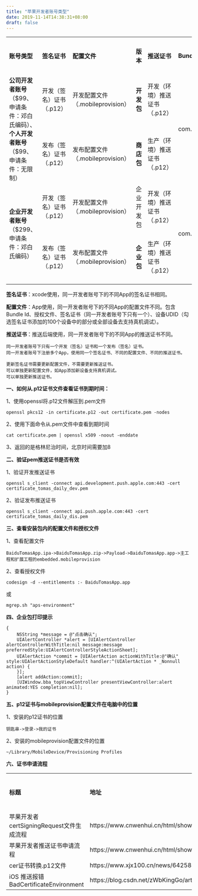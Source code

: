 ```yaml
---
title: "苹果开发者账号类型"
date: 2019-11-14T14:38:31+08:00
draft: false
---
```


<table>
    <tr>
        <td><b>账号类型</b></td>
        <td><b>签名证书</b></td>
        <td><b>配置文件</b></td>
        <td><b>版本</b></td>
        <td><b>推送证书</b></td>
        <td><b>Bundle ID</b></td>
        <td><b>支持安装设备数量</b></td>
   </tr>
   <tr>
        <td rowspan="2"><b>公司开发者账号</b>（$99、申请条件：邓白氏编码）、<b>个人开发者账号</b>（$99、申请条件：无限制）</td>
        <td>开发（签名）证书（.p12）</td>
        <td>开发配置文件（.mobileprovision）</td>
        <td><b>开发包</b></td>
        <td>开发（环境）推送证书（.p12）</td>
        <td rowspan="2">com.baidu.BaiduMobileInfo</td>
        <td>100</td>
   </tr>
   <tr>
        <td>发布（签名）证书（.p12）</td>
        <td>发布配置文件（.mobileprovision）</td>
        <td><b>商店包</b></td>
        <td>生产（环境）推送证书（.p12）</td>
        <td>无限制（需Apple审核）</td>
   </tr>
    <tr>
        <td rowspan="2"><b>企业开发者账号</b>（$299、申请条件：邓白氏编码）</td>
        <td>开发（签名）证书（.p12）</td>
        <td>开发配置文件（.mobileprovision）</td>
        <td>企业开发包</td>
        <td>开发（环境）推送证书（.p12）</td>
        <td rowspan="2">com.baidu.BaiduMobileInfoEnterprise</td>
        <td>100</td>
    </tr>
    <tr>
        <td>发布（签名）证书（.p12）</td>
        <td>发布配置文件（.mobileprovision）</td>
        <td><b>企业包</b></td>
        <td>生产（环境）推送证书（.p12）</td>
        <td>无限制（无需Apple审核）</td>
    </tr>
</table>

**签名证书**：xcode使用，同一开发者账号下的不同App的签名证书相同。

**配置文件**：App使用，同一开发者账号下的不同App的配置文件不同。包含Bundle Id、授权文件、签名证书（同一开发者账号下只有一个）、设备UDID（勾选签名证书添加的100个设备中的部分或全部设备去支持真机调试）。

**推送证书**：推送后端使用，同一开发者账号下的不同App的推送证书不同。

```
同一开发者账号下只有一个开发（签名）证书和一个发布（签名）证书。
同一开发者账号下注册多个App，使用同一个签名证书、不同的配置文件、不同的推送证书。

更新签名证书需要更新配置文件，不需要更新推送证书。
可以单独更新配置文件，如App添加新设备支持真机调试。
可以单独更新推送证书。
```

**一、如何从.p12证书文件查看证书到期时间：**

1、使用openssl将.p12文件解压到.pem文件

`openssl pkcs12 -in certificate.p12 -out certificate.pem -nodes`

2、使用下面命令从.pem文件中查看到期时间

`cat certificate.pem | openssl x509 -noout -enddate`

3、返回的是格林尼治时间，北京时间需要加8

**二、验证pem推送证书是否有效**

1、验证开发推送证书

`openssl s_client -connect api.development.push.apple.com:443 -cert certificate_tomas_daily_dev.pem`

2、验证发布推送证书

`openssl s_client -connect api.push.apple.com:443 -cert certificate_tomas_daily_dis.pem`

**三、查看安装包内的配置文件和授权文件**

1、查看配置文件

`BaiduTomasApp.ipa->BaiduTomasApp.zip->Payload->BaiduTomasApp.app->主工程和扩展工程的embedded.mobileprovision`

2、查看授权文件

`codesign -d --entitlements :- BaiduTomasApp.app`

或

`mgrep.sh "aps-environment"`

**四、企业包打印提示**

```
{
    NSString *message = @"点击确认";
    UIAlertController *alert = [UIAlertController alertControllerWithTitle:nil message:message preferredStyle:UIAlertControllerStyleActionSheet];
    UIAlertAction *commit = [UIAlertAction actionWithTitle:@"确认" style:UIAlertActionStyleDefault handler:^(UIAlertAction * _Nonnull action) {
    }];
    [alert addAction:commit];
    [UIWindow.bba_topViewController presentViewController:alert animated:YES completion:nil];
}
```

**五、p12证书与mobileprovision配置文件在电脑中的位置**

1、安装的p12证书的位置

`钥匙串->登录->我的证书`

2、安装的mobileprovision配置文件的位置

`~/Library/MobileDevice/Provisioning Profiles`

**六、证书申请流程**

<table>
    <tr>
        <td><b>标题</b></td>
        <td><b>地址</b></td>
        <td><b>网页快照</b></td>
   </tr>
   <tr>
        <td>苹果开发者certSigningRequest文件生成流程</td>
        <td>https://www.cnwenhui.cn/html/show-1038.html</td>
        <td>1</td>
   </tr>
   <tr>
        <td>苹果开发者推送证书申请流程</td>
        <td>https://www.cnwenhui.cn/html/show-1037.html</td>
        <td><b>2</b></td>
   </tr>
   <tr>
        <td>cer证书转换.p12文件</td>
        <td>https://www.xjx100.cn/news/642584.html?action=onClick</td>
        <td>3</td>
    </tr>
    <tr>
        <td>iOS 推送报错BadCertificateEnvironment</td>
        <td>https://blog.csdn.net/zWbKingGo/article/details/89186652</td>
        <td>4</td>
    </tr>
</table>